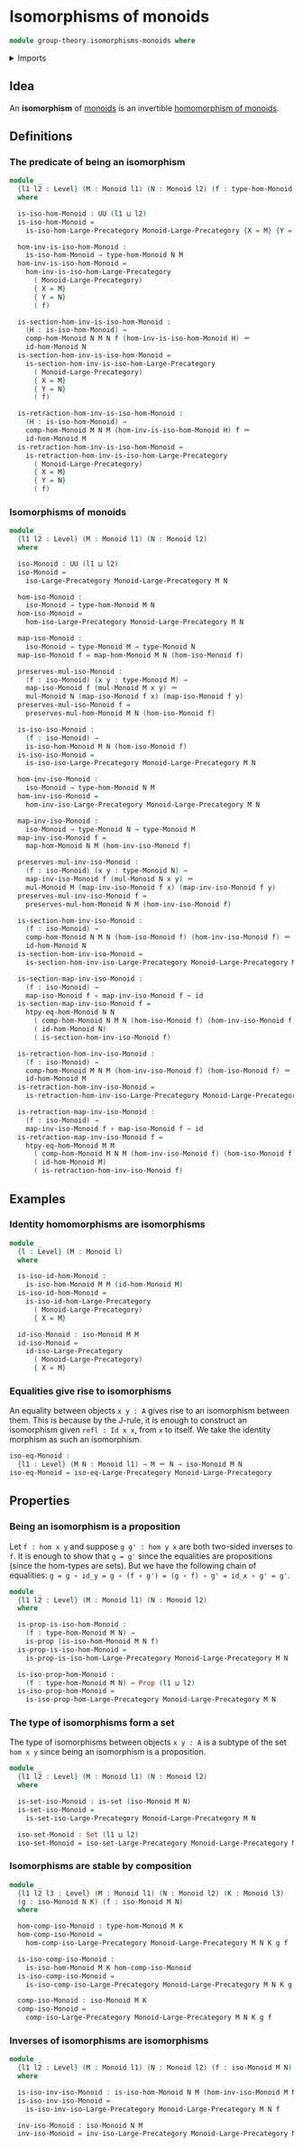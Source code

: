 # Isomorphisms of monoids

```agda
module group-theory.isomorphisms-monoids where
```

<details><summary>Imports</summary>

```agda
open import category-theory.isomorphisms-in-large-precategories

open import foundation.function-types
open import foundation.homotopies
open import foundation.identity-types
open import foundation.propositions
open import foundation.sets
open import foundation.universe-levels

open import group-theory.homomorphisms-monoids
open import group-theory.monoids
open import group-theory.precategory-of-monoids
```

</details>

## Idea

An **isomorphism** of [monoids](group-theory.monoids.md) is an invertible
[homomorphism of monoids](group-theory.homomorphisms-monoids.md).

## Definitions

### The predicate of being an isomorphism

```agda
module _
  {l1 l2 : Level} (M : Monoid l1) (N : Monoid l2) (f : type-hom-Monoid M N)
  where

  is-iso-hom-Monoid : UU (l1 ⊔ l2)
  is-iso-hom-Monoid =
    is-iso-hom-Large-Precategory Monoid-Large-Precategory {X = M} {Y = N} f

  hom-inv-is-iso-hom-Monoid :
    is-iso-hom-Monoid → type-hom-Monoid N M
  hom-inv-is-iso-hom-Monoid =
    hom-inv-is-iso-hom-Large-Precategory
      ( Monoid-Large-Precategory)
      { X = M}
      { Y = N}
      ( f)

  is-section-hom-inv-is-iso-hom-Monoid :
    (H : is-iso-hom-Monoid) →
    comp-hom-Monoid N M N f (hom-inv-is-iso-hom-Monoid H) ＝
    id-hom-Monoid N
  is-section-hom-inv-is-iso-hom-Monoid =
    is-section-hom-inv-is-iso-hom-Large-Precategory
      ( Monoid-Large-Precategory)
      { X = M}
      { Y = N}
      ( f)

  is-retraction-hom-inv-is-iso-hom-Monoid :
    (H : is-iso-hom-Monoid) →
    comp-hom-Monoid M N M (hom-inv-is-iso-hom-Monoid H) f ＝
    id-hom-Monoid M
  is-retraction-hom-inv-is-iso-hom-Monoid =
    is-retraction-hom-inv-is-iso-hom-Large-Precategory
      ( Monoid-Large-Precategory)
      { X = M}
      { Y = N}
      ( f)
```

### Isomorphisms of monoids

```agda
module _
  {l1 l2 : Level} (M : Monoid l1) (N : Monoid l2)
  where

  iso-Monoid : UU (l1 ⊔ l2)
  iso-Monoid =
    iso-Large-Precategory Monoid-Large-Precategory M N

  hom-iso-Monoid :
    iso-Monoid → type-hom-Monoid M N
  hom-iso-Monoid =
    hom-iso-Large-Precategory Monoid-Large-Precategory M N

  map-iso-Monoid :
    iso-Monoid → type-Monoid M → type-Monoid N
  map-iso-Monoid f = map-hom-Monoid M N (hom-iso-Monoid f)

  preserves-mul-iso-Monoid :
    (f : iso-Monoid) (x y : type-Monoid M) →
    map-iso-Monoid f (mul-Monoid M x y) ＝
    mul-Monoid N (map-iso-Monoid f x) (map-iso-Monoid f y)
  preserves-mul-iso-Monoid f =
    preserves-mul-hom-Monoid M N (hom-iso-Monoid f)

  is-iso-iso-Monoid :
    (f : iso-Monoid) →
    is-iso-hom-Monoid M N (hom-iso-Monoid f)
  is-iso-iso-Monoid =
    is-iso-iso-Large-Precategory Monoid-Large-Precategory M N

  hom-inv-iso-Monoid :
    iso-Monoid → type-hom-Monoid N M
  hom-inv-iso-Monoid =
    hom-inv-iso-Large-Precategory Monoid-Large-Precategory M N

  map-inv-iso-Monoid :
    iso-Monoid → type-Monoid N → type-Monoid M
  map-inv-iso-Monoid f =
    map-hom-Monoid N M (hom-inv-iso-Monoid f)

  preserves-mul-inv-iso-Monoid :
    (f : iso-Monoid) (x y : type-Monoid N) →
    map-inv-iso-Monoid f (mul-Monoid N x y) ＝
    mul-Monoid M (map-inv-iso-Monoid f x) (map-inv-iso-Monoid f y)
  preserves-mul-inv-iso-Monoid f =
    preserves-mul-hom-Monoid N M (hom-inv-iso-Monoid f)

  is-section-hom-inv-iso-Monoid :
    (f : iso-Monoid) →
    comp-hom-Monoid N M N (hom-iso-Monoid f) (hom-inv-iso-Monoid f) ＝
    id-hom-Monoid N
  is-section-hom-inv-iso-Monoid =
    is-section-hom-inv-iso-Large-Precategory Monoid-Large-Precategory M N

  is-section-map-inv-iso-Monoid :
    (f : iso-Monoid) →
    map-iso-Monoid f ∘ map-inv-iso-Monoid f ~ id
  is-section-map-inv-iso-Monoid f =
    htpy-eq-hom-Monoid N N
      ( comp-hom-Monoid N M N (hom-iso-Monoid f) (hom-inv-iso-Monoid f))
      ( id-hom-Monoid N)
      ( is-section-hom-inv-iso-Monoid f)

  is-retraction-hom-inv-iso-Monoid :
    (f : iso-Monoid) →
    comp-hom-Monoid M N M (hom-inv-iso-Monoid f) (hom-iso-Monoid f) ＝
    id-hom-Monoid M
  is-retraction-hom-inv-iso-Monoid =
    is-retraction-hom-inv-iso-Large-Precategory Monoid-Large-Precategory M N

  is-retraction-map-inv-iso-Monoid :
    (f : iso-Monoid) →
    map-inv-iso-Monoid f ∘ map-iso-Monoid f ~ id
  is-retraction-map-inv-iso-Monoid f =
    htpy-eq-hom-Monoid M M
      ( comp-hom-Monoid M N M (hom-inv-iso-Monoid f) (hom-iso-Monoid f))
      ( id-hom-Monoid M)
      ( is-retraction-hom-inv-iso-Monoid f)
```

## Examples

### Identity homomorphisms are isomorphisms

```agda
module _
  {l : Level} (M : Monoid l)
  where

  is-iso-id-hom-Monoid :
    is-iso-hom-Monoid M M (id-hom-Monoid M)
  is-iso-id-hom-Monoid =
    is-iso-id-hom-Large-Precategory
      ( Monoid-Large-Precategory)
      { X = M}

  id-iso-Monoid : iso-Monoid M M
  id-iso-Monoid =
    id-iso-Large-Precategory
      ( Monoid-Large-Precategory)
      { X = M}
```

### Equalities give rise to isomorphisms

An equality between objects `x y : A` gives rise to an isomorphism between them.
This is because by the J-rule, it is enough to construct an isomorphism given
`refl : Id x x`, from `x` to itself. We take the identity morphism as such an
isomorphism.

```agda
iso-eq-Monoid :
  {l1 : Level} (M N : Monoid l1) → M ＝ N → iso-Monoid M N
iso-eq-Monoid = iso-eq-Large-Precategory Monoid-Large-Precategory
```

## Properties

### Being an isomorphism is a proposition

Let `f : hom x y` and suppose `g g' : hom y x` are both two-sided inverses to
`f`. It is enough to show that `g = g'` since the equalities are propositions
(since the hom-types are sets). But we have the following chain of equalities:
`g = g ∘ id_y = g ∘ (f ∘ g') = (g ∘ f) ∘ g' = id_x ∘ g' = g'`.

```agda
module _
  {l1 l2 : Level} (M : Monoid l1) (N : Monoid l2)
  where

  is-prop-is-iso-hom-Monoid :
    (f : type-hom-Monoid M N) →
    is-prop (is-iso-hom-Monoid M N f)
  is-prop-is-iso-hom-Monoid =
    is-prop-is-iso-hom-Large-Precategory Monoid-Large-Precategory M N

  is-iso-prop-hom-Monoid :
    (f : type-hom-Monoid M N) → Prop (l1 ⊔ l2)
  is-iso-prop-hom-Monoid =
    is-iso-prop-hom-Large-Precategory Monoid-Large-Precategory M N
```

### The type of isomorphisms form a set

The type of isomorphisms between objects `x y : A` is a subtype of the set
`hom x y` since being an isomorphism is a proposition.

```agda
module _
  {l1 l2 : Level} (M : Monoid l1) (N : Monoid l2)
  where

  is-set-iso-Monoid : is-set (iso-Monoid M N)
  is-set-iso-Monoid =
    is-set-iso-Large-Precategory Monoid-Large-Precategory M N

  iso-set-Monoid : Set (l1 ⊔ l2)
  iso-set-Monoid = iso-set-Large-Precategory Monoid-Large-Precategory M N
```

### Isomorphisms are stable by composition

```agda
module _
  {l1 l2 l3 : Level} (M : Monoid l1) (N : Monoid l2) (K : Monoid l3)
  (g : iso-Monoid N K) (f : iso-Monoid M N)
  where

  hom-comp-iso-Monoid : type-hom-Monoid M K
  hom-comp-iso-Monoid =
    hom-comp-iso-Large-Precategory Monoid-Large-Precategory M N K g f

  is-iso-comp-iso-Monoid :
    is-iso-hom-Monoid M K hom-comp-iso-Monoid
  is-iso-comp-iso-Monoid =
    is-iso-comp-iso-Large-Precategory Monoid-Large-Precategory M N K g f

  comp-iso-Monoid : iso-Monoid M K
  comp-iso-Monoid =
    comp-iso-Large-Precategory Monoid-Large-Precategory M N K g f
```

### Inverses of isomorphisms are isomorphisms

```agda
module _
  {l1 l2 : Level} (M : Monoid l1) (N : Monoid l2) (f : iso-Monoid M N)
  where

  is-iso-inv-iso-Monoid : is-iso-hom-Monoid N M (hom-inv-iso-Monoid M N f)
  is-iso-inv-iso-Monoid =
    is-iso-inv-iso-Large-Precategory Monoid-Large-Precategory M N f

  inv-iso-Monoid : iso-Monoid N M
  inv-iso-Monoid = inv-iso-Large-Precategory Monoid-Large-Precategory M N f
```
